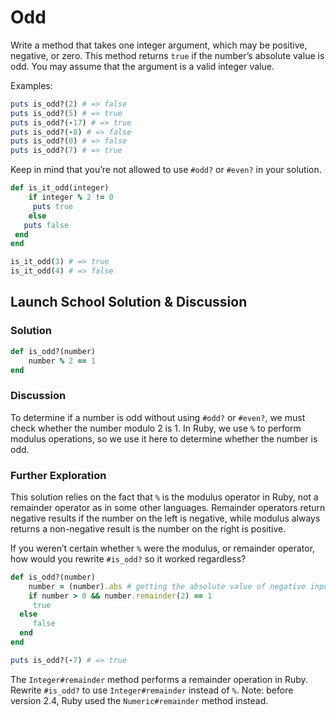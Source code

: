 # Odd
Write a method that takes one integer argument, which may be positive, negative, or zero. This method returns `true` if the number’s absolute value is odd. You may assume that the argument is a valid integer value.

Examples:

```rb
puts is_odd?(2) # => false
puts is_odd?(5) # => true
puts is_odd?(-17) # => true
puts is_odd?(-8) # => false
puts is_odd?(0) # => false
puts is_odd?(7) # => true
```

Keep in mind that you’re not allowed to use `#odd?` or `#even?` in your solution.

```rb 
def is_it_odd(integer)
	if integer % 2 != 0
	 puts true
	else 
   puts false
 end
end

is_it_odd(3) # => true
is_it_odd(4) # => false
```

## Launch School Solution & Discussion

### Solution

```rb 
def is_odd?(number)
	number % 2 == 1
end
```

### Discussion

To determine if a number is odd without using `#odd?` or `#even?`, we must check whether the number modulo 2 is 1. In Ruby, we use `%` to perform modulus operations, so we use it here to determine whether the number is odd.

### Further Exploration

This solution relies on the fact that `%` is the modulus operator in Ruby, not a remainder operator as in some other languages. Remainder operators return negative results if the number on the left is negative, while modulus always returns a non-negative result is the number on the right is positive.

If you weren’t certain whether `%` were the modulus, or remainder operator, how would you rewrite `#is_odd?` so it worked regardless?

```rb 
def is_odd?(number)
	number = (number).abs # getting the absolute value of negative input
	if number > 0 && number.remainder(2) == 1 
	 true
  else 
	 false
  end
end

puts is_odd?(-7) # => true
```


The `Integer#remainder` method performs a remainder operation in Ruby. Rewrite `#is_odd?` to use `Integer#remainder` instead of `%`. Note: before version 2.4, Ruby used the `Numeric#remainder` method instead.

